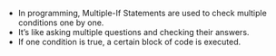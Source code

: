 - In programming, Multiple-If Statements are used to check multiple conditions one by one. 
- It’s like asking multiple questions and checking their answers. 
- If one condition is true, a certain block of code is executed.
